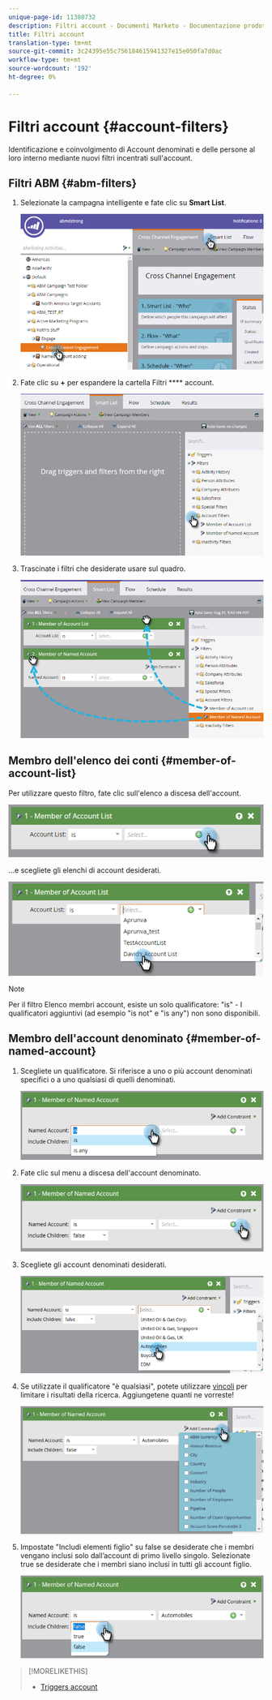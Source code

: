 ```yaml
---
unique-page-id: 11380732
description: Filtri account - Documenti Marketo - Documentazione prodotto
title: Filtri account
translation-type: tm+mt
source-git-commit: 3c24395e55c756184615941327e15e050fa7d0ac
workflow-type: tm+mt
source-wordcount: '192'
ht-degree: 0%

---
```



# Filtri account {#account-filters}

Identificazione e coinvolgimento di Account denominati e delle persone al loro interno mediante nuovi filtri incentrati sull&#39;account.

## Filtri ABM {#abm-filters}

1. Selezionate la campagna intelligente e fate clic su **Smart List**.

   ![](assets/one.png)

1. Fate clic su **+** per espandere la cartella Filtri **** account.

   ![](assets/two.png)

1. Trascinate i filtri che desiderate usare sul quadro.

   ![](assets/three.png)

## Membro dell&#39;elenco dei conti {#member-of-account-list}

Per utilizzare questo filtro, fate clic sull&#39;elenco a discesa dell&#39;account.

![](assets/four.png)

...e scegliete gli elenchi di account desiderati.

![](assets/five.png)

>[!NOTE]
>
>Per il filtro Elenco membri account, esiste un solo qualificatore: &quot;is&quot; - I qualificatori aggiuntivi (ad esempio &quot;is not&quot; e &quot;is any&quot;) non sono disponibili.

## Membro dell&#39;account denominato {#member-of-named-account}

1. Scegliete un qualificatore. Si riferisce a uno o più account denominati specifici o a uno qualsiasi di quelli denominati.

   ![](assets/six.png)

1. Fate clic sul menu a discesa dell&#39;account denominato.

   ![](assets/seven.png)

1. Scegliete gli account denominati desiderati.

   ![](assets/eight.png)

1. Se utilizzate il qualificatore &quot;è qualsiasi&quot;, potete utilizzare [vincoli](http://docs.marketo.com/display/DOCS/Add+a+Constraint+to+a+Smart+List+Filter) per limitare i risultati della ricerca. Aggiungetene quanti ne vorreste!

   ![](assets/nine.png)

1. Impostate &quot;Includi elementi figlio&quot; su false se desiderate che i membri vengano inclusi solo dall’account di primo livello singolo. Selezionate true se desiderate che i membri siano inclusi in tutti gli account figlio.

   ![](assets/ten.png)

>[!MORELIKETHIS]
>
>* [Triggers account](account-triggers.md)

